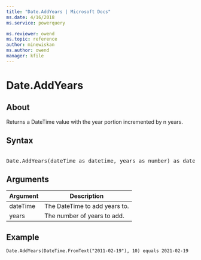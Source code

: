 ```yaml
---
title: "Date.AddYears | Microsoft Docs"
ms.date: 4/16/2018
ms.service: powerquery

ms.reviewer: owend
ms.topic: reference
author: minewiskan
ms.author: owend
manager: kfile
---
```

# Date.AddYears

  
## About  
Returns a DateTime value with the year portion incremented by n years.  
  

## Syntax

<pre> 
Date.AddYears(dateTime as datetime, years as number) as datetime  
</pre> 
  
## Arguments  
  
|Argument|Description|  
|------------|---------------|  
|dateTime|The DateTime to add years to.|  
|years|The number of years to add.|  
  
## Example  
  

```powerquery-m  
Date.AddYears(DateTime.FromText("2011-02-19"), 10) equals 2021-02-19  
```  

